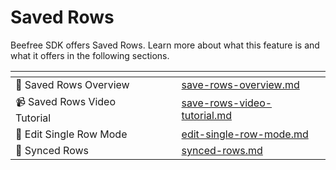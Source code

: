 # Saved Rows

Beefree SDK offers Saved Rows. Learn more about what this feature is and what it offers in the following sections.

<table data-view="cards"><thead><tr><th></th><th></th><th></th><th data-hidden data-card-target data-type="content-ref"></th></tr></thead><tbody><tr><td><span data-gb-custom-inline data-tag="emoji" data-code="1f4be">💾</span> Saved Rows Overview</td><td></td><td></td><td><a href="save-rows-overview.md">save-rows-overview.md</a></td></tr><tr><td><span data-gb-custom-inline data-tag="emoji" data-code="1f4f9">📹</span> Saved Rows Video Tutorial</td><td></td><td></td><td><a href="save-rows-video-tutorial.md">save-rows-video-tutorial.md</a></td></tr><tr><td><span data-gb-custom-inline data-tag="emoji" data-code="1f4d9">📙</span> Edit Single Row Mode</td><td></td><td></td><td><a href="edit-single-row-mode.md">edit-single-row-mode.md</a></td></tr><tr><td><span data-gb-custom-inline data-tag="emoji" data-code="1f4c4">📄</span> Synced Rows</td><td></td><td></td><td><a href="synced-rows.md">synced-rows.md</a></td></tr></tbody></table>
